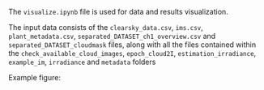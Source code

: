 
The <code>visualize.ipynb</code> file is used for data and results visualization.  

The input data consists of the <code>clearsky_data.csv</code>, <code>ims.csv</code>, <code>plant_metadata.csv</code>, <code>separated_DATASET_ch1_overview.csv</code> and <code>separated_DATASET_cloudmask</code> files, along with all the files contained within the <code>check_available_cloud_images</code>, <code>epoch_cloud2I</code>, <code>estimation_irradiance</code>,  <code>example_im</code>, <code>irradiance</code> and <code>metadata</code> folders

Example figure:


